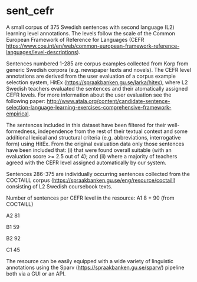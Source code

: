 # sent_cefr
A small corpus of 375 Swedish sentences with second language (L2) learning level annotations. The levels follow the scale of the Common European Framework of Reference for Languages (CEFR https://www.coe.int/en/web/common-european-framework-reference-languages/level-descriptions).

Sentences numbered 1-285 are corpus examples collected from Korp from generic Swedish corpora (e.g. newspaper texts and novels). The CEFR level annotations are derived from the user evaluation of a corpus example selection system, HitEx (https://spraakbanken.gu.se/larka/hitex), where L2 Swedish teachers evaluated the sentences and their atomatically assigned CEFR levels. For more information about the user evaluation see the following paper: http://www.atala.org/content/candidate-sentence-selection-language-learning-exercises-comprehensive-framework-empirical. 

The sentences included in this dataset have been filtered for their well-formedness, independence from the rest of their textual context and some additional lexical and structural criteria (e.g. abbreviations, interrogative
form) using HitEx. From the original evaluation data only those sentences have been included that: (i) that were found overall
suitable (with an evaluation score >= 2.5 out of 4); and (ii) where a majority of teachers agreed with the CEFR level assigned automatically by our system.

Sentences 286-375 are individually occurring sentences collected from the COCTAILL corpus (https://spraakbanken.gu.se/eng/resource/coctaill) consisting of L2 Swedish coursebook texts.

Number of sentences per CEFR level in the resource:
A1 8 + 90 (from COCTAILL)

A2 81

B1 59

B2 92

C1 45

The resource can be easily equipped with a wide variety of linguistic annotations using the Sparv (https://spraakbanken.gu.se/sparv/) pipeline both via a GUI or an API.
